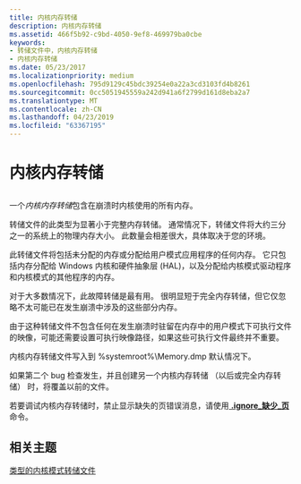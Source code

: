 ```yaml
---
title: 内核内存转储
description: 内核内存转储
ms.assetid: 466f5b92-c9bd-4050-9ef8-469979ba0cbe
keywords:
- 转储文件中，内核内存转储
- 内核内存转储
ms.date: 05/23/2017
ms.localizationpriority: medium
ms.openlocfilehash: 795d9129c45bdc39254e0a22a3cd3103fd4b8261
ms.sourcegitcommit: 0cc5051945559a242d941a6f2799d161d8eba2a7
ms.translationtype: MT
ms.contentlocale: zh-CN
ms.lasthandoff: 04/23/2019
ms.locfileid: "63367195"
---
```

# <a name="kernel-memory-dump"></a>内核内存转储


## <span id="ddk_kernel_memory_dump_dbg"></span><span id="DDK_KERNEL_MEMORY_DUMP_DBG"></span>


一个*内核内存转储*包含在崩溃时内核使用的所有内存。

转储文件的此类型为显著小于完整内存转储。 通常情况下，转储文件将大约三分之一的系统上的物理内存大小。 此数量会相差很大，具体取决于您的环境。

此转储文件将包括未分配的内存或分配给用户模式应用程序的任何内存。 它只包括内存分配给 Windows 内核和硬件抽象层 (HAL)，以及分配给内核模式驱动程序和内核模式的其他程序的内存。

对于大多数情况下，此故障转储是最有用。 很明显短于完全内存转储，但它仅忽略不太可能已在发生崩溃中涉及的这些部分内存。

由于这种转储文件不包含任何在发生崩溃时驻留在内存中的用户模式下可执行文件的映像，可能还需要设置可执行映像路径，如果这些可执行文件最终并不重要。

内核内存转储文件写入到 %systemroot%\\Memory.dmp 默认情况下。

如果第二个 bug 检查发生，并且创建另一个内核内存转储 （以后或完全内存转储） 时，将覆盖以前的文件。

若要调试内核内存转储时，禁止显示缺失的页错误消息，请使用[ **.ignore\_缺少\_页**](-ignore-missing-pages--suppress-missing-page-errors-.md)命令。

## <a name="span-idrelatedtopicsspanrelated-topics"></a><span id="related_topics"></span>相关主题


[类型的内核模式转储文件](varieties-of-kernel-mode-dump-files.md)

 

 






